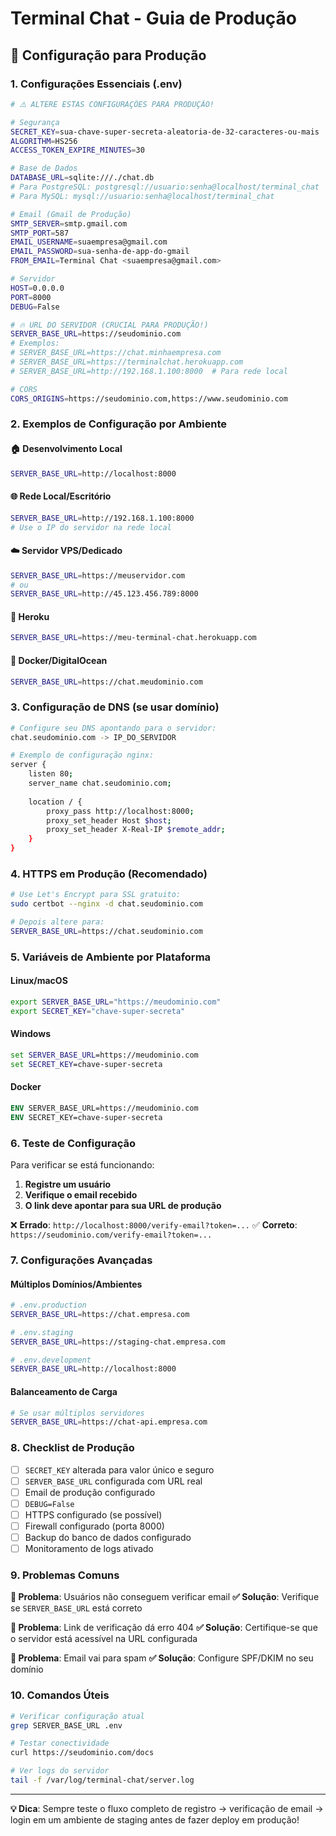 # Terminal Chat - Guia de Produção

## 🚀 Configuração para Produção

### 1. Configurações Essenciais (.env)

```bash
# ⚠️ ALTERE ESTAS CONFIGURAÇÕES PARA PRODUÇÃO!

# Segurança
SECRET_KEY=sua-chave-super-secreta-aleatoria-de-32-caracteres-ou-mais
ALGORITHM=HS256
ACCESS_TOKEN_EXPIRE_MINUTES=30

# Base de Dados
DATABASE_URL=sqlite:///./chat.db
# Para PostgreSQL: postgresql://usuario:senha@localhost/terminal_chat
# Para MySQL: mysql://usuario:senha@localhost/terminal_chat

# Email (Gmail de Produção)
SMTP_SERVER=smtp.gmail.com
SMTP_PORT=587
EMAIL_USERNAME=suaempresa@gmail.com
EMAIL_PASSWORD=sua-senha-de-app-do-gmail
FROM_EMAIL=Terminal Chat <suaempresa@gmail.com>

# Servidor
HOST=0.0.0.0
PORT=8000
DEBUG=False

# 🔥 URL DO SERVIDOR (CRUCIAL PARA PRODUÇÃO!)
SERVER_BASE_URL=https://seudominio.com
# Exemplos:
# SERVER_BASE_URL=https://chat.minhaempresa.com
# SERVER_BASE_URL=https://terminalchat.herokuapp.com
# SERVER_BASE_URL=http://192.168.1.100:8000  # Para rede local

# CORS
CORS_ORIGINS=https://seudominio.com,https://www.seudominio.com
```

### 2. Exemplos de Configuração por Ambiente

#### 🏠 **Desenvolvimento Local**
```bash
SERVER_BASE_URL=http://localhost:8000
```

#### 🌐 **Rede Local/Escritório**
```bash
SERVER_BASE_URL=http://192.168.1.100:8000
# Use o IP do servidor na rede local
```

#### ☁️ **Servidor VPS/Dedicado**
```bash
SERVER_BASE_URL=https://meuservidor.com
# ou
SERVER_BASE_URL=http://45.123.456.789:8000
```

#### 📱 **Heroku**
```bash
SERVER_BASE_URL=https://meu-terminal-chat.herokuapp.com
```

#### 🐳 **Docker/DigitalOcean**
```bash
SERVER_BASE_URL=https://chat.meudominio.com
```

### 3. Configuração de DNS (se usar domínio)

```bash
# Configure seu DNS apontando para o servidor:
chat.seudominio.com -> IP_DO_SERVIDOR

# Exemplo de configuração nginx:
server {
    listen 80;
    server_name chat.seudominio.com;
    
    location / {
        proxy_pass http://localhost:8000;
        proxy_set_header Host $host;
        proxy_set_header X-Real-IP $remote_addr;
    }
}
```

### 4. HTTPS em Produção (Recomendado)

```bash
# Use Let's Encrypt para SSL gratuito:
sudo certbot --nginx -d chat.seudominio.com

# Depois altere para:
SERVER_BASE_URL=https://chat.seudominio.com
```

### 5. Variáveis de Ambiente por Plataforma

#### **Linux/macOS**
```bash
export SERVER_BASE_URL="https://meudominio.com"
export SECRET_KEY="chave-super-secreta"
```

#### **Windows**
```cmd
set SERVER_BASE_URL=https://meudominio.com
set SECRET_KEY=chave-super-secreta
```

#### **Docker**
```dockerfile
ENV SERVER_BASE_URL=https://meudominio.com
ENV SECRET_KEY=chave-super-secreta
```

### 6. Teste de Configuração

Para verificar se está funcionando:

1. **Registre um usuário**
2. **Verifique o email recebido**
3. **O link deve apontar para sua URL de produção**

❌ **Errado**: `http://localhost:8000/verify-email?token=...`
✅ **Correto**: `https://seudominio.com/verify-email?token=...`

### 7. Configurações Avançadas

#### **Múltiplos Domínios/Ambientes**
```bash
# .env.production
SERVER_BASE_URL=https://chat.empresa.com

# .env.staging  
SERVER_BASE_URL=https://staging-chat.empresa.com

# .env.development
SERVER_BASE_URL=http://localhost:8000
```

#### **Balanceamento de Carga**
```bash
# Se usar múltiplos servidores
SERVER_BASE_URL=https://chat-api.empresa.com
```

### 8. Checklist de Produção

- [ ] `SECRET_KEY` alterada para valor único e seguro
- [ ] `SERVER_BASE_URL` configurada com URL real
- [ ] Email de produção configurado
- [ ] `DEBUG=False`
- [ ] HTTPS configurado (se possível)
- [ ] Firewall configurado (porta 8000)
- [ ] Backup do banco de dados configurado
- [ ] Monitoramento de logs ativado

### 9. Problemas Comuns

**🔴 Problema**: Usuários não conseguem verificar email
**✅ Solução**: Verifique se `SERVER_BASE_URL` está correto

**🔴 Problema**: Link de verificação dá erro 404
**✅ Solução**: Certifique-se que o servidor está acessível na URL configurada

**🔴 Problema**: Email vai para spam
**✅ Solução**: Configure SPF/DKIM no seu domínio

### 10. Comandos Úteis

```bash
# Verificar configuração atual
grep SERVER_BASE_URL .env

# Testar conectividade
curl https://seudominio.com/docs

# Ver logs do servidor
tail -f /var/log/terminal-chat/server.log
```

---

**💡 Dica**: Sempre teste o fluxo completo de registro → verificação de email → login em um ambiente de staging antes de fazer deploy em produção!